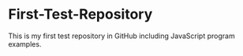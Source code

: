 # First-Test-Repository
This is my first test repository in GitHub including JavaScript program examples. 

